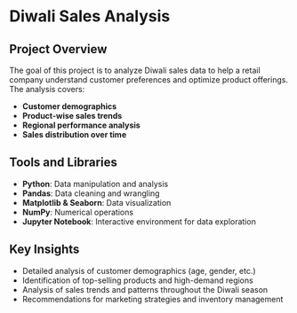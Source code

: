 # Diwali Sales Analysis

## Project Overview
The goal of this project is to analyze Diwali sales data to help a retail company understand customer preferences and optimize product offerings. The analysis covers:

- **Customer demographics**
- **Product-wise sales trends**
- **Regional performance analysis**
- **Sales distribution over time**

## Tools and Libraries
- **Python**: Data manipulation and analysis
- **Pandas**: Data cleaning and wrangling
- **Matplotlib & Seaborn**: Data visualization
- **NumPy**: Numerical operations
- **Jupyter Notebook**: Interactive environment for data exploration

## Key Insights
- Detailed analysis of customer demographics (age, gender, etc.)
- Identification of top-selling products and high-demand regions
- Analysis of sales trends and patterns throughout the Diwali season
- Recommendations for marketing strategies and inventory management
